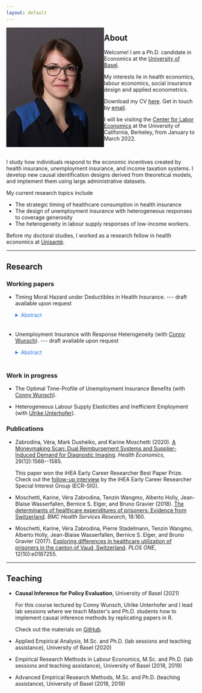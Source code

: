 ```yaml
---
layout: default
--- 
```




<img align="left" src="docs/VeraZabrodina2.JPG" width="260">
<!-- ![](docs/VeraZabrodina.JPG) -->
<!-- ![image](path-to-image.jpg){: style="float: left"} -->

## About

Welcome! I am a Ph.D. candidate in Economics at the [University of Basel](https://wwz.unibas.ch/en/). 

My interests lie in health economics, labour economics, social insurance design and applied econometrics.

Download my CV [here](docs/Zabrodina_CV_Nov2021.pdf). Get in touch by [email](mailto:vera.zabrodina@unibas.ch).


I will be visiting the [Center for Labor Economics](http://cle.berkeley.edu/) at the University of California, Berkeley, from January to March 2022. 


<br />


I study how individuals respond to the economic incentives created by health insurance, unemployment insurance, and income taxation systems. 
I develop new causal identification designs derived from theoretical models, and implement them using large administrative datasets. 

My current research topics include 
- The strategic timing of healthcare consumption in health insurance
- The design of unemployment insurance with heterogeneous responses to coverage generosity
- The heterogeneity in labour supply responses of low-income workers. 


Before my doctoral studies, I worked as a research fellow in health economics at [Unisanté](https://www.unisante.ch/fr). 





***


## Research 
 
### Working papers

- Timing Moral Hazard under Deductibles in Health Insurance. --- draft available upon request

  <details>
    <summary style="color:#2a7ae2; margin-bottom:20px;">Abstract</summary>
    
    This paper develops a new approach to identifying timing moral hazard in health insurance contracts when deductible choice is endogenous. I set up a dynamic model of healthcare consumption where individuals exceed a high deductible after a large health shock. I show that individuals either strategically prepone care from the year after the shock and keep a high deductible, or postpone and switch to a low deductible the year after. The identification of timing moral hazard exploits the randomness of shock timing within a calendar year and future prices. Empirical results show little evidence for timing moral hazard, but significant differences in switching to a lower deductible. This pattern suggests that there is limited scope for preponing care, and within-year incentives are more important than cross-year incentives in shaping healthcare consumption. 

  </details>



- Unemployment Insurance with Response Heterogeneity (with [Conny Wunsch](https://sites.google.com/view/cwunsch)). --- draft available upon request
  
  <details>
    <summary style="color:#2a7ae2; margin-bottom:20px;">Abstract</summary>
    
    This paper studies whether responses to unemployment insurance (UI) vary with age and social security contribution time -- two dimensions widely used to differentiate UI policy across workers. In the presence of heterogeneity in responses to UI, average estimates may veil opportunities for welfare-improving redistribution and finer UI design. We use administrative data from Germany and a multi-cutoff regression discontinuity design to estimate a comprehensive set of duration and wage effects at many discontinuities in potential benefit duration. Feeding the estimates into a meta regression, we find that both duration responses and wage losses at reemployment decrease with short-term contribution time. We find a weak and insignificant gradient in age and long-term contribution. This suggests that short-term contribution time is an important determinant of UI responses, and thus a relevant dimension for policy differentiation. 

  </details>

  


### Work in progress

- The Optimal Time-Profile of Unemployment Insurance Benefits (with [Conny Wunsch](https://sites.google.com/view/cwunsch)). 


- Heterogeneous Labour Supply Elasticities and Inefficient Employment (with [Ulrike Unterhofer](https://wwz.unibas.ch/en/persons/ulrike-unterhofer-1/)). 



### Publications

- Zabrodina, Véra, Mark Dusheiko, and Karine Moschetti (2020). [A Moneymaking Scan: Dual Reimbursement Systems and Supplier-Induced Demand for Diagnostic Imaging](https://doi.org/10.1002/hec.4152). _Health Economics_, 29(12):1566--1585. 

  This paper won the iHEA Early Career Researcher Best Paper Prize. Check out the [follow-up interview](https://www.healtheconomics.org/page/ECRVeraZabrodina) by the iHEA Early Career Researcher Special Interest Group (ECR-SIG).

- Moschetti, Karine, Véra Zabrodina, Tenzin Wangmo, Alberto Holly, Jean-Blaise Wasserfallen, Bernice S. Elger, and Bruno Gravier (2018). [The determinants of healthcare expenditures of prisoners: Evidence from Switzerland](https://doi.org/10.1186/s12913-018-2962-8). _BMC Health Services Research_, 18:160. 

- Moschetti, Karine, Véra Zabrodina, Pierre Stadelmann, Tenzin Wangmo, Alberto Holly, Jean-Blaise Wasserfallen, Bernice S. Elger, and Bruno Gravier (2017). [Exploring differences in healthcare utilization of prisoners in the canton of Vaud, Switzerland](https://doi.org/10.1371/journal.pone.0187255). _PLOS ONE_, 12(10):e0187255. 




***


## Teaching 

- **Causal Inference for Policy Evaluation**, University of Basel (2021) 

  For this course lectured by Conny Wunsch, Ulrike Unterhofer and I lead lab sessions where we teach Master's and Ph.D. students how to implement causal inference methods by replicating papers in R. 

  Check out the materials on [GitHub](https://github.com/verazb/Hippo). 


- Applied Empirical Analysis, M.Sc. and Ph.D. (lab sessions and teaching assistance), University of Basel (2020)

- Empirical Research Methods in Labour Economics, M.Sc. and Ph.D. (lab sessions and teaching assistance), University of Basel  (2018, 2019)

- Advanced Empirical Research Methods, M.Sc. and Ph.D. (teaching assistance), University of Basel (2018, 2019)


<!-- 
***


### Other 
 -->